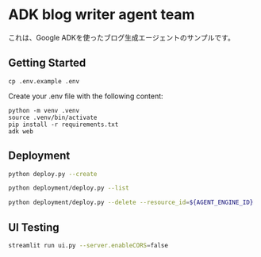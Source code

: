 # ADK blog writer agent team
これは、Google ADKを使ったブログ生成エージェントのサンプルです。

## Getting Started
```
cp .env.example .env
```

Create your .env file with the following content:

```
python -m venv .venv
source .venv/bin/activate
pip install -r requirements.txt
adk web
```

## Deployment

```bash
python deploy.py --create
```

```bash
python deployment/deploy.py --list
```

```bash
python deployment/deploy.py --delete --resource_id=${AGENT_ENGINE_ID}
```

## UI Testing

```bash
streamlit run ui.py --server.enableCORS=false
```
